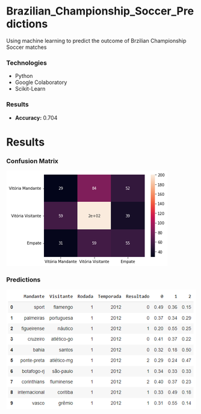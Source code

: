 # Brazilian_Championship_Soccer_Predictions
Using machine learning to predict the outcome of Brzilian Championship Soccer matches 

### Technologies
* Python
* Google Colaboratory
* Scikit-Learn

### Results
* **Accuracy:** 0.704 

# Results
### Confusion Matrix
<img src='/images/cm.png'></img>

### Predictions
<img src='/images/predict.PNG'></img>
